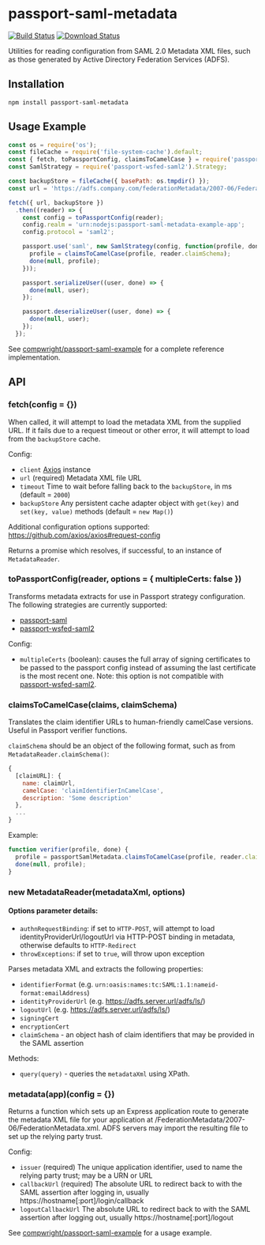 # passport-saml-metadata

[![Build Status](https://travis-ci.com/compwright/passport-saml-metadata.svg?branch=master)](https://travis-ci.com/compwright/passport-saml-metadata)
[![Download Status](https://img.shields.io/npm/dm/passport-saml-metadata.svg?style=flat-square)](https://www.npmjs.com/package/passport-saml-metadata)

Utilities for reading configuration from SAML 2.0 Metadata XML files, such as those generated by Active Directory Federation Services (ADFS).

## Installation

```
npm install passport-saml-metadata
```

## Usage Example

```javascript
const os = require('os');
const fileCache = require('file-system-cache').default;
const { fetch, toPassportConfig, claimsToCamelCase } = require('passport-saml-metadata');
const SamlStrategy = require('passport-wsfed-saml2').Strategy;

const backupStore = fileCache({ basePath: os.tmpdir() });
const url = 'https://adfs.company.com/federationMetadata/2007-06/FederationMetadata.xml';

fetch({ url, backupStore })
  .then((reader) => {
    const config = toPassportConfig(reader);
    config.realm = 'urn:nodejs:passport-saml-metadata-example-app';
    config.protocol = 'saml2';

    passport.use('saml', new SamlStrategy(config, function(profile, done) {
      profile = claimsToCamelCase(profile, reader.claimSchema);
      done(null, profile);
    }));

    passport.serializeUser((user, done) => {
      done(null, user);
    });

    passport.deserializeUser((user, done) => {
      done(null, user);
    });
  });
```

See [compwright/passport-saml-example](https://github.com/compwright/passport-saml-example) for a complete reference implementation.

## API

### fetch(config = {})

When called, it will attempt to load the metadata XML from the supplied URL. If it fails due to a request timeout or other error, it will attempt to load from the `backupStore` cache.

Config:

* `client` [Axios](https://www.npmjs.com/package/axios) instance
* `url` (required) Metadata XML file URL
* `timeout` Time to wait before falling back to the `backupStore`, in ms (default = `2000`)
* `backupStore` Any persistent cache adapter object with `get(key)` and `set(key, value)` methods (default = `new Map()`)

Additional configuration options supported: https://github.com/axios/axios#request-config

Returns a promise which resolves, if successful, to an instance of `MetadataReader`.

### toPassportConfig(reader, options = { multipleCerts: false })

Transforms metadata extracts for use in Passport strategy configuration. The following strategies are currently supported:

* [passport-saml](http://npmjs.org/package/passport-saml)
* [passport-wsfed-saml2](http://npmjs.org/package/passport-wsfed-saml2)

Config:

* `multipleCerts` (boolean): causes the full array of signing certificates to be passed to the passport config instead of assuming the last certificate is the most recent one. Note: this option is not compatible with [passport-wsfed-saml2](http://npmjs.org/package/passport-wsfed-saml2).

### claimsToCamelCase(claims, claimSchema)

Translates the claim identifier URLs to human-friendly camelCase versions. Useful in Passport verifier functions.

`claimSchema` should be an object of the following format, such as from `MetadataReader.claimSchema()`:

```javascript
{
  [claimURL]: {
    name: claimUrl,
    camelCase: 'claimIdentifierInCamelCase',
    description: 'Some description'
  },
  ...
}
```

Example:

```javascript
function verifier(profile, done) {
  profile = passportSamlMetadata.claimsToCamelCase(profile, reader.claimSchema);
  done(null, profile);
}
```

### new MetadataReader(metadataXml, options)

#### Options parameter details:
* `authnRequestBinding`: if set to `HTTP-POST`, will attempt to load identityProviderUrl/logoutUrl via HTTP-POST binding in metadata, otherwise defaults to `HTTP-Redirect`
* `throwExceptions`: if set to `true`, will throw upon exception

Parses metadata XML and extracts the following properties:

* `identifierFormat` (e.g. `urn:oasis:names:tc:SAML:1.1:nameid-format:emailAddress`)
* `identityProviderUrl` (e.g. https://adfs.server.url/adfs/ls/)
* `logoutUrl` (e.g. https://adfs.server.url/adfs/ls/)
* `signingCert`
* `encryptionCert`
* `claimSchema` - an object hash of claim identifiers that may be provided in the SAML assertion

Methods:

* `query(query)` - queries the `metadataXml` using XPath.

### metadata(app)(config = {})

Returns a function which sets up an Express application route to generate the metadata XML file for your application at /FederationMetadata/2007-06/FederationMetadata.xml. ADFS servers may import the resulting file to set up the relying party trust.

Config:

* `issuer` (required) The unique application identifier, used to name the relying party trust; may be a URN or URL
* `callbackUrl` (required) The absolute URL to redirect back to with the SAML assertion after logging in, usually https://hostname[:port]/login/callback
* `logoutCallbackUrl` The absolute URL to redirect back to with the SAML assertion after logging out, usually https://hostname[:port]/logout

See [compwright/passport-saml-example](https://github.com/compwright/passport-saml-example) for a usage example.
